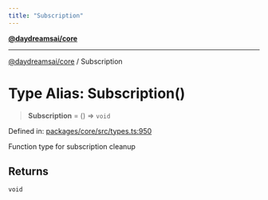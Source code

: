 ```yaml
---
title: "Subscription"
---
```


[**@daydreamsai/core**](./api-reference.md)

***

[@daydreamsai/core](./api-reference.md) / Subscription

# Type Alias: Subscription()

> **Subscription** = () => `void`

Defined in: [packages/core/src/types.ts:950](https://github.com/dojoengine/daydreams/blob/877d54c3d7a1ffa2e1fe799ae3402216c969af05/packages/core/src/types.ts#L950)

Function type for subscription cleanup

## Returns

`void`
